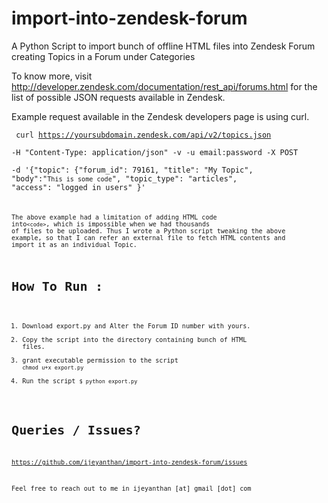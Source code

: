 import-into-zendesk-forum
=========================

A Python Script to import bunch of offline HTML files into Zendesk Forum creating Topics in a Forum under Categories

To know more, visit http://developer.zendesk.com/documentation/rest_api/forums.html for the list of possible JSON requests available in Zendesk.

Example request available in the Zendesk developers page is using curl.

 <code> curl https://yoursubdomain.zendesk.com/api/v2/topics.json \
-H "Content-Type: application/json" -v -u email:password -X POST \
-d '{"topic": {"forum_id": 79161, "title": "My Topic", "body":"<code>This is some code</code>", "topic_type": "articles", "access": "logged in users" }' <code>

The above example had a limitation of adding HTML code into`<code>`, which is impossible when we had thousands of files to be uploaded.
Thus I wrote a Python script tweaking the above example, 
so that I can refer an external file to fetch HTML contents and import it as an individual Topic. 

How To Run :
============
1. Download export.py and Alter the Forum ID number with yours.
2. Copy the script into the directory containing bunch of HTML files.
3. grant executable permission to the script
`chmod u+x export.py`
4. Run the script `$ python export.py`

Queries / Issues?
===============

https://github.com/ijeyanthan/import-into-zendesk-forum/issues

Feel free to reach out to me in  ijeyanthan [at] gmail [dot] com
